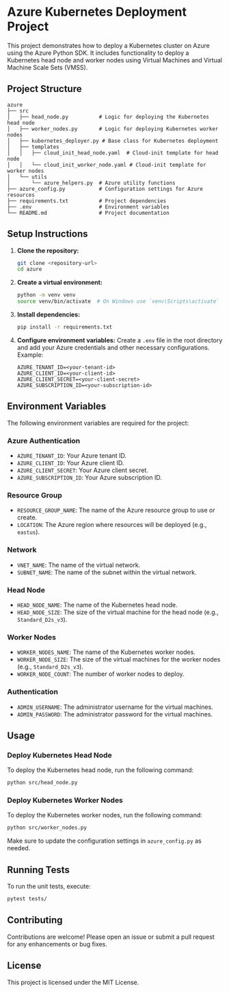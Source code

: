 # Azure Kubernetes Deployment Project

This project demonstrates how to deploy a Kubernetes cluster on Azure using the Azure Python SDK. It includes functionality to deploy a Kubernetes head node and worker nodes using Virtual Machines and Virtual Machine Scale Sets (VMSS).

## Project Structure

```
azure
├── src
│   ├── head_node.py          # Logic for deploying the Kubernetes head node
│   ├── worker_nodes.py       # Logic for deploying Kubernetes worker nodes
│   ├── kubernetes_deployer.py # Base class for Kubernetes deployment
│   ├── templates
│   │   ├── cloud_init_head_node.yaml  # Cloud-init template for head node
│   │   └── cloud_init_worker_node.yaml # Cloud-init template for worker nodes
│   └── utils
│       └── azure_helpers.py  # Azure utility functions
├── azure_config.py           # Configuration settings for Azure resources
├── requirements.txt          # Project dependencies
├── .env                      # Environment variables
└── README.md                 # Project documentation
```

## Setup Instructions

1. **Clone the repository:**
   ```bash
   git clone <repository-url>
   cd azure
   ```

2. **Create a virtual environment:**
   ```bash
   python -m venv venv
   source venv/bin/activate  # On Windows use `venv\Scripts\activate`
   ```

3. **Install dependencies:**
   ```bash
   pip install -r requirements.txt
   ```

4. **Configure environment variables:**
   Create a `.env` file in the root directory and add your Azure credentials and other necessary configurations. Example:

   ```
   AZURE_TENANT_ID=<your-tenant-id>
   AZURE_CLIENT_ID=<your-client-id>
   AZURE_CLIENT_SECRET=<your-client-secret>
   AZURE_SUBSCRIPTION_ID=<your-subscription-id>
   ```

## Environment Variables

The following environment variables are required for the project:

### Azure Authentication
- `AZURE_TENANT_ID`: Your Azure tenant ID.
- `AZURE_CLIENT_ID`: Your Azure client ID.
- `AZURE_CLIENT_SECRET`: Your Azure client secret.
- `AZURE_SUBSCRIPTION_ID`: Your Azure subscription ID.

### Resource Group
- `RESOURCE_GROUP_NAME`: The name of the Azure resource group to use or create.
- `LOCATION`: The Azure region where resources will be deployed (e.g., `eastus`).

### Network
- `VNET_NAME`: The name of the virtual network.
- `SUBNET_NAME`: The name of the subnet within the virtual network.

### Head Node
- `HEAD_NODE_NAME`: The name of the Kubernetes head node.
- `HEAD_NODE_SIZE`: The size of the virtual machine for the head node (e.g., `Standard_D2s_v3`).

### Worker Nodes
- `WORKER_NODES_NAME`: The name of the Kubernetes worker nodes.
- `WORKER_NODE_SIZE`: The size of the virtual machines for the worker nodes (e.g., `Standard_D2s_v3`).
- `WORKER_NODE_COUNT`: The number of worker nodes to deploy.

### Authentication
- `ADMIN_USERNAME`: The administrator username for the virtual machines.
- `ADMIN_PASSWORD`: The administrator password for the virtual machines.

## Usage

### Deploy Kubernetes Head Node

To deploy the Kubernetes head node, run the following command:

```bash
python src/head_node.py
```

### Deploy Kubernetes Worker Nodes

To deploy the Kubernetes worker nodes, run the following command:

```bash
python src/worker_nodes.py
```

Make sure to update the configuration settings in `azure_config.py` as needed.

## Running Tests

To run the unit tests, execute:

```bash
pytest tests/
```

## Contributing

Contributions are welcome! Please open an issue or submit a pull request for any enhancements or bug fixes.

## License

This project is licensed under the MIT License.